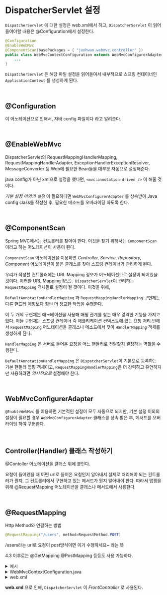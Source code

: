 # DispatcherServlet 설정



`DispatcherServlet` 에 대한 설정은 web.xml에서 하고, `DispatcherServlet` 이 읽어들여야할 내용은 @Configuration에서 설정한다.

```java
@Configuration
@EnableWebMvc
@ComponentScan(basePackages = { "junhwan.webmvc.controller" })
public class WebMvcContextConfiguration extends WebMvcConfigurerAdapter {
    ...
}
``` 

`DispatcherServlet` 은 해당 파일 설정을 읽어들여서 내부적으로 스프링 컨테이너인 `ApplicationContext` 를 생성하게 된다. 

<br>

## @Configuration  

이 어노테이션으로 인해서, 자바 config 파일이다 라고 알려준다.

<br>

## @EnableWebMvc  

DispatcherServlet의 RequestMappingHandlerMapping, RequestMappingHandlerAdapter, ExceptionHandlerExceptionResolver, MessageConverter 등 Web에 필요한 Bean들을 대부분 자동으로 설정해준다.

java config가 아닌 xml으로 설정을 했다면, `<mvc:annotation-driven />` 이 해줄 것이다.

_기본 설정 이외의 설정_ 이 필요하다면 `WebMvcConfigurerAdapter` 를 상속받아 Java config class를 작성한 후, 필요한 메소드를 오버라이딩 하도록 한다.

<br>

## @ComponentScan

Spring MVC에서는 컨트롤러를 찾아야 한다. 이것을 찾기 위해서는 `ComponentScan` 이라고 하는 어노테이션이 사용이 된다.

`ComponentScan` 어노테이션을 이용하면 _Controller, Service, Repository, Component_ 어노테이션이 붙은 클래스를 찾아 스프링 컨테이너가 관리하게 된다.  

우리가 작성할 컨트롤러에는 URL Mapping 정보가 어노테이션으로 설정이 되어있을 것이다.
이러한 URL Mapping 정보는 `DispatcherServlet`이 관리하는 `RequestMapping` 객체들로 설정이 될 것이다. 이것을 위해, 

`DefaultAnnotationHandlerMapping` 과 `RequestMappingHandlerMapping` 구현체는 다른 핸드러 매핑보다 훨씬 더 정교한 작업을 수행한다. 

이 두 개의 구현체는 애노테이션을 사용해 매핑 관계를 찾는 매우 강력한 기능을 가지고 있다. 이들 구현체는 스프링 컨테이너 즉 애플리케이션 컨텍스트에 있는 요청 처리 빈에서 `RequestMapping` 어노테이션을 클래스나 메소드에서 찾아 `HandlerMapping` 객체를 생성하게 된다.

`HandlerMapping` 은 서버로 들어온 요청을 어느 핸들러로 전달할지 결정하는 역할을 수행한다.  

`DefaultAnnotationHandlerMapping` 은 `DispatcherServlet`이 기본으로 등록하는 기본 핸들러 맵핑 객체이고, `RequestMappingHandlerMapping`은 더 강력하고 유연하지만 사용하려면 _명시적으로_ 설정해야 한다.

<br>

## WebMvcConfigurerAdapter

`@EnableWebMvc` 를 이용하면 기본적인 설정이 모두 자동으로 되지만, 기본 설정 이외의 설정이 필요할 경우 `WebMvcConfigurerAdapter` 클래스를 상속 받은 후, 메서드를 오버라이딩 하여 구현한다. 

<br>

## Controller(Handler) 클래스 작성하기

@Contoller 어노테이션을 클래스 위에 붙인다.

요청이 들어왔을 때 어떤 url로 들어온 요청인지 알아내서 실제로 처리해야 되는 컨트롤러가 뭔지, 그 컨트롤러에서 구현하고 있는 메서드가 뭔지 알아내야 한다. 
따라서 맵핑을 위해 @RequestMapping 어노테이션을 클래스나 메서드에서 사용한다. 

<br>

## @RequestMapping

Http Method와 연결하는 방법  
```java
@RequestMapping("/users", method=RequestMethod.POST)
```
/users라는 url로 요청이 post방식이면 이거 수행하세요~ 라는 뜻  

4.3 이후로는 @GetMapping @PostMapping 등등도 사용 가능하다.

<details>
<summary>예시</summary>
<div markdown="1">

* Http 특정 헤더와 연결하는 방법  
```java
@RequestMapping(method = RequestMethod.GET, headers="content-type=application.json")
```

* Http 특정 parameter와 연결하는 방법  
```java
@RequestMapping(method = RequestMethod.GET, params="type=raw")
```

* Content-Type Header 와 연결하는 방법  
```java
@RequestMapping(method = RequestMethod.GET, consumes = "application/json")
```

* Accept Header 와 연결하는 방법  
```java
@RequestMapping(method = RequestMethod.GET, produces = "application/json")
```

</div>
</details>

<details>
<summary>WebMvcContextConfiguration.java</summary>
<div markdown="1">

```java

@Configuration
@EnableWebMvc
@ComponentScan(basePackages = { "kr.or.connect.mvcexam.controller" })
// 패키지에서 찾을 곳을 설정
public class WebMvcContextConfiguration extends WebMvcConfigurerAdapter {
	@Override
    public void addResourceHandlers(ResourceHandlerRegistry registry) {
        registry.addResourceHandler("/assets/**").addResourceLocations("classpath:/META-INF/resources/webjars/").setCachePeriod(31556926);
        registry.addResourceHandler("/css/**").addResourceLocations("/css/").setCachePeriod(31556926);
        registry.addResourceHandler("/img/**").addResourceLocations("/img/").setCachePeriod(31556926);
        registry.addResourceHandler("/js/**").addResourceLocations("/js/").setCachePeriod(31556926);
        // css 폴더 밑에 application 루트 디렉토리 아래에 있는 이러한 디렉토리를 만들어놓고
        // /css/** 으로 들어오는 요청은, /css/에서 찾는다.
        // 이 부분이 없다면, Controller가 가진 RequestMapping 에서 찾을 것이므로 필요하다
    }
 
    @Override
    public void configureDefaultServletHandling(DefaultServletHandlerConfigurer configurer) {
      // default servlet handler를 사용하게 한다.
      configurer.enable();
    }
   
    @Override
    public void addViewControllers(final ViewControllerRegistry registry) {
    		System.out.println("addViewControllers가 호출됩니다. ");
        registry.addViewController("/").setViewName("main");
        registry.addViewController("asdf").setViewName("userForm");
    }
    
    @Bean
    public InternalResourceViewResolver getInternalResourceViewResolver() {
        InternalResourceViewResolver resolver = new InternalResourceViewResolver();
        resolver.setPrefix("/WEB-INF/views/");
        resolver.setSuffix(".jsp");
        // /WEB-INF/view/**.jsp 를 실행한다.
        return resolver;
    }
```

</div>
</details>

<details>
<summary>web.xml</summary>
<div markdown="1">

```xml
<?xml version="1.0" encoding="UTF-8"?>
<web-app>

  <display-name>Spring JavaConfig Sample</display-name>

  <servlet>
    <servlet-name>mvc</servlet-name>
    <servlet-class>org.springframework.web.servlet.DispatcherServlet</servlet-class>
    <init-param>
      <param-name>contextClass</param-name>
      <param-value>org.springframework.web.context.support.AnnotationConfigWebApplicationContext</param-value>
    </init-param>
    <init-param>
      <param-name>contextConfigLocation</param-name>
      <param-value>kr.or.connect.mvcexam.config.WebMvcContextConfiguration</param-value>
      <!-- DispatcherServlet이 java config파일을 이용하는 부분 -->
    </init-param>
    <load-on-startup>1</load-on-startup>
  </servlet>

  <servlet-mapping>
    <servlet-name>mvc</servlet-name>
    <url-pattern>/</url-pattern>
    <!-- 모든 요청을 DispatcherServlet이 받도록 함 -->
    <!-- 위에 있는 org.springframework.web.servlet.DispatcherServlet이 실행됨 -->
  </servlet-mapping>

</web-app>
```

</div>
</details>

__web.xml__ 으로 인해, `DispatcherServlet` 이 _FrontController_ 로 사용된다.